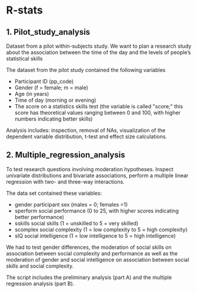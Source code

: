 # R-stats
## 1. Pilot_study_analysis
Dataset from a pilot within-subjects study.
We want to plan a research study about the association between the time of the day and the levels of people’s statistical skills

The dataset from the pilot study contained the following variables
- Participant ID (pp_code)
- Gender (f = female; m = male)
- Age (in years)
- Time of day (morning or evening)
- The score on a statistics skills test (the variable is called "score;" this score has theoretical values ranging between 0 and 100, with higher numbers indicating better skills)

Analysis includes: inspection, removal of NAs, visualization of the dependent variable distribution, t-test and effect size calculations.

## 2. Multiple_regression_analysis
To test research questions involving moderation hypotheses.
Inspect univariate distributions and bivariate associations, perform a multiple linear regression with two- and three-way interactions.

The data set contained these variables:

- gender		participant sex (males = 0; females =1)
- sperform	social performance (0 to 25, with higher scores indicating better performance)
- sskills		social skills (1 = unskilled to 5 = very skilled)
- scomplex	social complexity (1 = low complexity to 5 = high complexity)
- sIQ		social intelligence (1 = low intelligence to 5 = high intelligence)

We had to test gender differences, the moderation of social skills on association between social complexity and performance
as well as the moderation of gender and social intelligence on association between social skills and social complexity.

The script includes the preliminary analysis (part A) and the multiple regression analysis (part B).